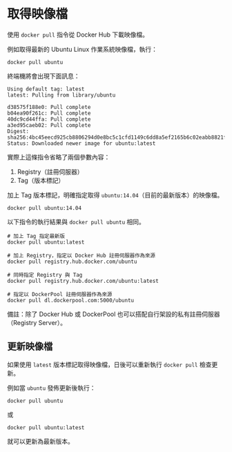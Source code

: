 # 取得映像檔

使用 `docker pull` 指令從 Docker Hub 下載映像檔。

例如取得最新的 Ubuntu Linux 作業系統映像檔，執行：

```
docker pull ubuntu
```

終端機將會出現下面訊息：

```
Using default tag: latest
latest: Pulling from library/ubuntu

d38575f188e0: Pull complete
b04ea90f261c: Pull complete
40dc9cd44ffa: Pull complete
a3ed95caeb02: Pull complete
Digest: sha256:4bc45eecd925cb8806294d0e8bc5c1cfd1149c6dd8a5ef2165b6c02eabb8821f
Status: Downloaded newer image for ubuntu:latest
```

實際上這條指令省略了兩個參數內容：

1. Registry（註冊伺服器）
2. Tag（版本標記）

加上 Tag 版本標記，明確指定取得 `ubuntu:14.04`（目前的最新版本）的映像檔。

```
docker pull ubuntu:14.04
```

以下指令的執行結果與 `docker pull ubuntu` 相同。

```
# 加上 Tag 指定最新版
docker pull ubuntu:latest

# 加上 Registry，指定以 Docker Hub 註冊伺服器作為來源
docker pull registry.hub.docker.com/ubuntu

# 同時指定 Registry 與 Tag
docker pull registry.hub.docker.com/ubuntu:latest

# 指定以 DockerPool 註冊伺服器作為來源
docker pull dl.dockerpool.com:5000/ubuntu
```

備註：除了 Docker Hub 或 DockerPool 也可以搭配自行架設的私有註冊伺服器（Registry Server）。

## 更新映像檔

如果使用 `latest` 版本標記取得映像檔，日後可以重新執行 `docker pull` 檢查更新。

例如當 `ubuntu` 發佈更新後執行：

```
docker pull ubuntu
```

或

```
docker pull ubuntu:latest
```

就可以更新為最新版本。
